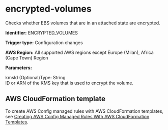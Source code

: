 # encrypted\-volumes<a name="encrypted-volumes"></a>

Checks whether EBS volumes that are in an attached state are encrypted\. 

**Identifier:** ENCRYPTED\_VOLUMES

**Trigger type:** Configuration changes

**AWS Region:** All supported AWS regions except Europe \(Milan\), Africa \(Cape Town\) Region

**Parameters:**

kmsId \(Optional\)Type: String  
ID or ARN of the KMS key that is used to encrypt the volume\.

## AWS CloudFormation template<a name="w24aac11c29c17b7d179c15"></a>

To create AWS Config managed rules with AWS CloudFormation templates, see [Creating AWS Config Managed Rules With AWS CloudFormation Templates](aws-config-managed-rules-cloudformation-templates.md)\.